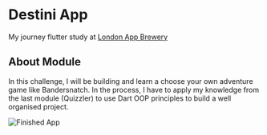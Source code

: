 
# Destini App
My journey flutter study at [London App Brewery](https://www.appbrewery.co/)

## About Module

In this challenge, I will be building and learn a choose your own adventure game like Bandersnatch. In the process, I have to apply my knowledge from the last module (Quizzler) to use Dart OOP principles to build a well organised project.

![Finished App](https://github.com/londonappbrewery/Images/blob/master/Destini.gif)
